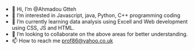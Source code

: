 - 👋 Hi, I’m @Ahmadou Gtteh
- 👀 I’m interested in Javascript, java, Python, C++ programming coding
- 🌱 I’m currently learning data analysis using Excell and Web development using CSS, JS and HTML.
- 💞️ I’m looking to collaborate on the above areas for better understanding.
- 📫 How to reach me  prof86@yahoo.co.uk

<!---
prof86/prof86 is a ✨ special ✨ repository because its `README.md` (this file) appears on your GitHub profile.
You can click the Preview link to take a look at your changes.
--->

